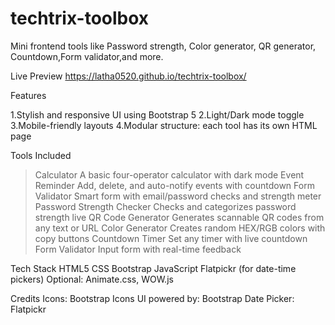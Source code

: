 # techtrix-toolbox
Mini frontend tools like Password strength, Color generator, QR generator, Countdown,Form validator,and more.

Live Preview https://latha0520.github.io/techtrix-toolbox/

Features

1.Stylish and responsive UI using Bootstrap 5
2.Light/Dark mode toggle
3.Mobile-friendly layouts
4.Modular structure: each tool has its own HTML page

Tools Included

> Calculator	A basic four-operator calculator with dark mode
> Event Reminder	Add, delete, and auto-notify events with countdown
> Form Validator	Smart form with email/password checks and strength meter
> Password Strength Checker	Checks and categorizes password strength live
> QR Code Generator	Generates scannable QR codes from any text or URL
> Color Generator	Creates random HEX/RGB colors with copy buttons
> Countdown Timer	Set any timer with live countdown
> Form Validator	Input form with real-time feedback


Tech Stack
HTML5
CSS
Bootstrap 
JavaScript 
Flatpickr (for date-time pickers)
Optional: Animate.css, WOW.js



Credits
Icons: Bootstrap Icons
UI powered by: Bootstrap
Date Picker: Flatpickr
